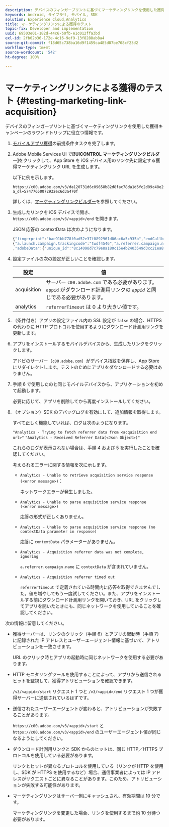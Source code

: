```yaml
---
description: デバイスのフィンガープリントに基づくマーケティングリンクを使用した獲得キャンペーンのラウンドトリップに役立つ情報です。
keywords: Android, ライブラリ, モバイル, SDK
solution: Experience Cloud,Analytics
title: マーケティングリンクによる獲得のテスト
topic-fix: Developer and implementation
uuid: 69503e01-182d-44c6-b0fb-e1c012ffa3bd
exl-id: 2fb02b36-172e-4c16-9ef9-13f8288ab8a4
source-git-commit: f18d65c738ba16d9f1459ca485d87be708cf23d2
workflow-type: tm+mt
source-wordcount: '542'
ht-degree: 100%

---
```


# マーケティングリンクによる獲得のテスト {#testing-marketing-link-acquisition}

デバイスのフィンガープリントに基づくマーケティングリンクを使用した獲得キャンペーンのラウンドトリップに役立つ情報です。

1. [モバイルアプリ獲得](/help/ios/acquisition-main/acquisition.md)の前提条件タスクを完了します。
1. Adobe Mobile Services UI で&#x200B;**[!UICONTROL マーケティングリンクビルダー]**&#x200B;をクリックして、App Store を iOS デバイス用のリンク先に設定する獲得マーケティングリンク URL を生成します。

   以下に例を示します。

   ```
   https://c00.adobe.com/v3/da120731d6c09658b82d8fac78da1d5fc2d09c48e21b3a55f9e2d7344e08425d/start?a_dl=57477650072932ec6d3a470f
   ```

   詳しくは、[マーケティングリンクビルダー](/help/using/acquisition-main/c-marketing-links-builder/c-marketing-links-builder.md)を参照してください。


1. 生成したリンクを iOS デバイスで開き、`https://c00.adobe.com/v3/<appid>/end` を開きます。

   JSON 応答の contextData は次のようになります。

   ```js
   {"fingerprint":"bae91bb778f0ad52e37f0892961d06ac6a5c935b","endCallbacks":["***"],"timestamp":1464301217,"appguid":"da120731d6c09658b82d8fac78da1d5fc2d09c48e21b3a55f9e2d7344e08425d","contextData":
   {"a.launch.campaign.trackingcode":"twdf4546","a.referrer.campaign.name":"iOS Demo","a.referrer.campaign.trackingcode":"twdf4546"}
   ,"adobeData":{"unique_id":"8c14098d7c79e8a180c15e4b2403549d3cc21ea8","deeplinkid":"57477650072932ec6d3a470f"}}
   ```

1. 設定ファイルの次の設定が正しいことを確認します。

   | 設定 | 値 |
   |--- |--- |
   | acquisition | サーバー `c00.adobe.com` である必要があります。`appid` がダウンロード計測用リンクの *`appid`* と同じである必要があります。 |
   | analytics | `referrerTimeout` は 0 より大きい値です。 |

1. （条件付き）アプリの設定ファイル内の SSL 設定が `false` の場合、HTTPS の代わりに HTTP プロトコルを使用するようにダウンロード計測用リンクを更新します。
1. アプリをインストールするモバイルデバイスから、生成したリンクをクリックします。

   アドビのサーバー（`c00.adobe.com`）がデバイス指紋を保存し、App Store にリダイレクトします。テストのためにアプリをダウンロードする必要はありません。
1. 手順 6 で使用したのと同じモバイルデバイスから、アプリケーションを初めて起動します。

   必要に応じて、アプリを削除してから再度インストールしてください。
1. （オプション）SDK のデバッグログを有効にして、追加情報を取得します。

   すべて正しく機能していれば、ログは次のようになります。

   `"Analytics - Trying to fetch referrer data from <acquisition end url>"`
   `"Analytics - Received Referrer Data(<Json Object>)"`

   これらのログが表示されない場合は、手順 4 および 5 を実行したことを確認してください。

   考えられるエラーに関する情報を次に示します。

   * `Analytics - Unable to retrieve acquisition service response (<error message>)`：

      ネットワークエラーが発生しました。

   * `Analytics - Unable to parse acquisition service response (<error message>)`

      応答の形式が正しくありません。

   * `Analytics - Unable to parse acquisition service response (no contextData parameter in response)`

      応答に `contextData` パラメーターがありません。

   * `Analytics - Acquisition referrer data was not complete, ignoring`

      `a.referrer.campaign.name` に `contextData` が含まれていません。

   * `Analytics - Acquisition referrer timed out`

      `referrerTimeout` で定義されている時間内に応答を取得できませんでした。値を増やしてもう一度試してください。また、アプリをインストールする前にダウンロード計測用リンクを開いておき、URL をクリックしてアプリを開いたときにも、同じネットワークを使用していることを確認してください。

次の情報に留意してください。

* 獲得サーバーは、リンクのクリック（手順 6）とアプリの起動時（手順 7）に記録された IP アドレスとユーザーエージェント情報に基づいて、アトリビューションを一致させます。

   URL のクリック時とアプリの起動時に同じネットワークを使用する必要があります。

* HTTP モニタリングツールを使用することによって、アプリから送信されるヒットを監視して、獲得アトリビューションを確認できます。

   `/v3/<appid>/start` リクエスト 1 つと `/v3/<appid>/end` リクエスト 1 つが獲得サーバーに送信されているはずです。

* 送信されたユーザーエージェントが変わると、アトリビューションが失敗することがあります。

   `https://c00.adobe.com/v3/<appid>/start` と `https://c00.adobe.com/v3/<appid>/end` のユーザーエージェント値が同じなるようにしてください。

* ダウンロード計測用リンクと SDK からのヒットは、同じ HTTP／HTTPS プロトコルを使用している必要があります。

   リンクとヒットが異なるプロトコルを使用している（リンクが HTTP を使用し、SDK が HTTPS を使用するなど）場合、通信事業者によっては IP アドレスがリクエストごとに異なることがあります。このため、アトリビューションが失敗する可能性があります。

* マーケティングリンクはサーバー側にキャッシュされ、有効期間は 10 分です。

   マーケティングリンクを変更した場合、リンクを使用するまで約 10 分待つ必要があります。
